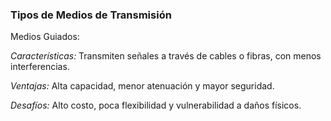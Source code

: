 ### Tipos de Medios de Transmisión

Medios Guiados:

_Características:_ Transmiten señales a través de cables o fibras, con menos interferencias.

_Ventajas:_ Alta capacidad, menor atenuación y mayor seguridad.

_Desafíos:_ Alto costo, poca flexibilidad y vulnerabilidad a daños físicos.
